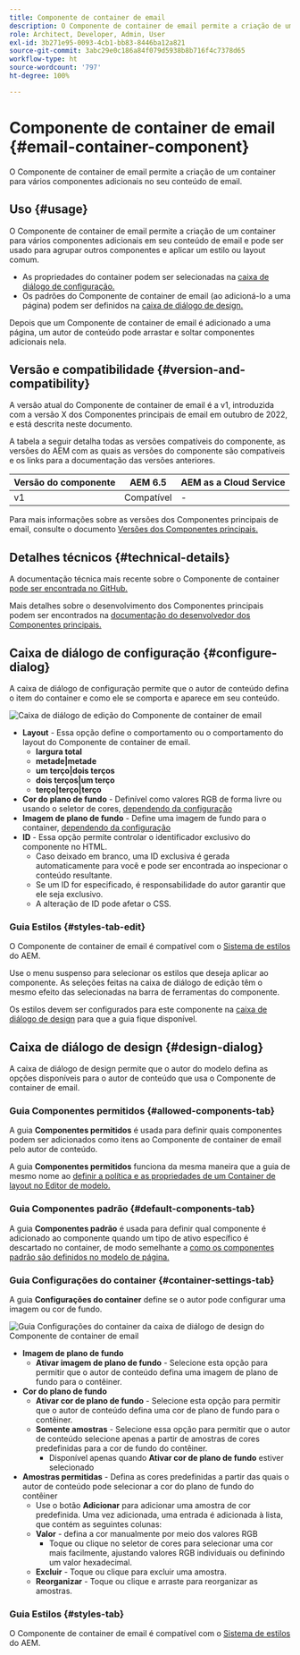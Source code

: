 ```yaml
---
title: Componente de container de email
description: O Componente de container de email permite a criação de um container para vários componentes adicionais no seu conteúdo de email.
role: Architect, Developer, Admin, User
exl-id: 3b271e95-0093-4cb1-bb83-8446ba12a821
source-git-commit: 3abc29e0c186a84f079d5938b8b716f4c7378d65
workflow-type: ht
source-wordcount: '797'
ht-degree: 100%

---
```



# Componente de container de email {#email-container-component}

O Componente de container de email permite a criação de um container para vários componentes adicionais no seu conteúdo de email.

## Uso {#usage}

O Componente de container de email permite a criação de um container para vários componentes adicionais em seu conteúdo de email e pode ser usado para agrupar outros componentes e aplicar um estilo ou layout comum.

* As propriedades do container podem ser selecionadas na [caixa de diálogo de configuração.](#configure-dialog)
* Os padrões do Componente de container de email (ao adicioná-lo a uma página) podem ser definidos na [caixa de diálogo de design.](#design-dialog)

Depois que um Componente de container de email é adicionado a uma página, um autor de conteúdo pode arrastar e soltar componentes adicionais nela.

## Versão e compatibilidade {#version-and-compatibility}

A versão atual do Componente de container de email é a v1, introduzida com a versão X dos Componentes principais de email em outubro de 2022, e está descrita neste documento.

A tabela a seguir detalha todas as versões compatíveis do componente, as versões do AEM com as quais as versões do componente são compatíveis e os links para a documentação das versões anteriores.

| Versão do componente | AEM 6.5 | AEM as a Cloud Service |
|---|---|---|
| v1 | Compatível  | - |

Para mais informações sobre as versões dos Componentes principais de email, consulte o documento [Versões dos Componentes principais.](/help/email/versions.md)

## Detalhes técnicos {#technical-details}

A documentação técnica mais recente sobre o Componente de container [pode ser encontrada no GitHub.](https://adobe.com/go/aem_cmp_tech_email_container_v1)

Mais detalhes sobre o desenvolvimento dos Componentes principais podem ser encontrados na [documentação do desenvolvedor dos Componentes principais.](/help/developing/overview.md)

## Caixa de diálogo de configuração {#configure-dialog}

A caixa de diálogo de configuração permite que o autor de conteúdo defina o item do container e como ele se comporta e aparece em seu conteúdo.

![Caixa de diálogo de edição do Componente de container de email](/help/email/assets/email-container-configure.png)

* **Layout** - Essa opção define o comportamento ou o comportamento do layout do Componente de container de email.
   * **largura total**
   * **metade|metade**
   * **um terço|dois terços**
   * **dois terços|um terço**
   * **terço|terço|terço**
* **Cor do plano de fundo** - Definível como valores RGB de forma livre ou usando o seletor de cores, [dependendo da configuração](#container-settings-tab)
* **Imagem de plano de fundo** - Define uma imagem de fundo para o container, [dependendo da configuração](#container-settings-tab)
* **ID** - Essa opção permite controlar o identificador exclusivo do componente no HTML.
   * Caso deixado em branco, uma ID exclusiva é gerada automaticamente para você e pode ser encontrada ao inspecionar o conteúdo resultante.
   * Se um ID for especificado, é responsabilidade do autor garantir que ele seja exclusivo.
   * A alteração de ID pode afetar o CSS.

### Guia Estilos {#styles-tab-edit}

O Componente de container de email é compatível com o [Sistema de estilos](/help/get-started/authoring.md#component-styling) do AEM.

Use o menu suspenso para selecionar os estilos que deseja aplicar ao componente. As seleções feitas na caixa de diálogo de edição têm o mesmo efeito das selecionadas na barra de ferramentas do componente.

Os estilos devem ser configurados para este componente na [caixa de diálogo de design](#design-dialog) para que a guia fique disponível.

## Caixa de diálogo de design {#design-dialog}

A caixa de diálogo de design permite que o autor do modelo defina as opções disponíveis para o autor de conteúdo que usa o Componente de container de email.

### Guia Componentes permitidos {#allowed-components-tab}

A guia **Componentes permitidos** é usada para definir quais componentes podem ser adicionados como itens ao Componente de container de email pelo autor de conteúdo.

A guia **Componentes permitidos** funciona da mesma maneira que a guia de mesmo nome ao [definir a política e as propriedades de um Container de layout no Editor de modelo.](https://experienceleague.adobe.com/docs/experience-manager-cloud-service/sites/authoring/features/templates.html?lang=pt-BR)

### Guia Componentes padrão {#default-components-tab}

A guia **Componentes padrão** é usada para definir qual componente é adicionado ao componente quando um tipo de ativo específico é descartado no container, de modo semelhante a [como os componentes padrão são definidos no modelo de página.](https://experienceleague.adobe.com/docs/experience-manager-cloud-service/sites/authoring/features/templates.html?lang=pt-BR)

### Guia Configurações do container {#container-settings-tab}

A guia **Configurações do container** define se o autor pode configurar uma imagem ou cor de fundo.

![Guia Configurações do container da caixa de diálogo de design do Componente de container de email](/help/email/assets/email-container-design-container-settings.png)

* **Imagem de plano de fundo**
   * **Ativar imagem de plano de fundo** - Selecione esta opção para permitir que o autor de conteúdo defina uma imagem de plano de fundo para o contêiner.
* **Cor do plano de fundo**
   * **Ativar cor de plano de fundo** - Selecione esta opção para permitir que o autor de conteúdo defina uma cor de plano de fundo para o contêiner.
   * **Somente amostras** - Selecione essa opção para permitir que o autor de conteúdo selecione apenas a partir de amostras de cores predefinidas para a cor de fundo do contêiner.
      * Disponível apenas quando **Ativar cor de plano de fundo** estiver selecionado
* **Amostras permitidas** - Defina as cores predefinidas a partir das quais o autor de conteúdo pode selecionar a cor do plano de fundo do contêiner
   * Use o botão **Adicionar** para adicionar uma amostra de cor predefinida. Uma vez adicionada, uma entrada é adicionada à lista, que contém as seguintes colunas:
   * **Valor** - defina a cor manualmente por meio dos valores RGB
      * Toque ou clique no seletor de cores para selecionar uma cor mais facilmente, ajustando valores RGB individuais ou definindo um valor hexadecimal.
   * **Excluir** - Toque ou clique para excluir uma amostra.
   * **Reorganizar** - Toque ou clique e arraste para reorganizar as amostras.

### Guia Estilos {#styles-tab}

O Componente de container de email é compatível com o [Sistema de estilos](/help/get-started/authoring.md#component-styling) do AEM.

